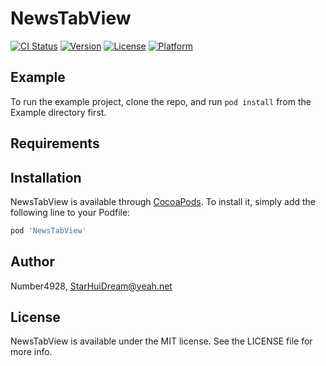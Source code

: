 # NewsTabView

[![CI Status](http://img.shields.io/travis/Number4928/NewsTabView.svg?style=flat)](https://travis-ci.org/Number4928/NewsTabView)
[![Version](https://img.shields.io/cocoapods/v/NewsTabView.svg?style=flat)](http://cocoapods.org/pods/NewsTabView)
[![License](https://img.shields.io/cocoapods/l/NewsTabView.svg?style=flat)](http://cocoapods.org/pods/NewsTabView)
[![Platform](https://img.shields.io/cocoapods/p/NewsTabView.svg?style=flat)](http://cocoapods.org/pods/NewsTabView)

## Example

To run the example project, clone the repo, and run `pod install` from the Example directory first.

## Requirements

## Installation

NewsTabView is available through [CocoaPods](http://cocoapods.org). To install
it, simply add the following line to your Podfile:

```ruby
pod 'NewsTabView'
```

## Author

Number4928, StarHuiDream@yeah.net

## License

NewsTabView is available under the MIT license. See the LICENSE file for more info.
